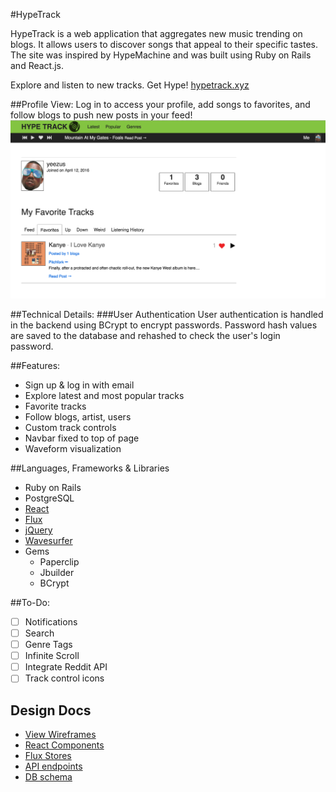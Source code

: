 #HypeTrack

HypeTrack is a web application that aggregates new music trending on blogs. It allows users to discover songs that appeal to their specific tastes. The site was inspired by HypeMachine and was built using Ruby on Rails and React.js.

Explore and listen to new tracks. Get Hype! [hypetrack.xyz](http://www.hypetrack.xyz/)

##Profile View:
Log in to access your profile, add songs to favorites, and follow blogs to push new posts in your feed!
![profile]

##Technical Details:
###User Authentication
User authentication is handled in the backend using BCrypt to encrypt passwords. Password hash values are saved to the database and rehashed to check the user's login password.

##Features:
* Sign up & log in with email
* Explore latest and most popular tracks
* Favorite tracks
* Follow blogs, artist, users
* Custom track controls
* Navbar fixed to top of page
* Waveform visualization

##Languages, Frameworks & Libraries
* Ruby on Rails
* PostgreSQL
* [React][React]
* [Flux][Flux]
* [jQuery][jQuery]
* [Wavesurfer][Wavesurfer]
* Gems
  * Paperclip
  * Jbuilder
  * BCrypt

##To-Do:
* [ ] Notifications
* [ ] Search
* [ ] Genre Tags
* [ ] Infinite Scroll
* [ ] Integrate Reddit API
* [ ] Track control icons

## Design Docs
* [View Wireframes][views]
* [React Components][components]
* [Flux Stores][stores]
* [API endpoints][api-endpoints]
* [DB schema][schema]

[profile]: ./app/assets/images/profile.png

[React]:https://facebook.github.io/react/
[Flux]:https://facebook.github.io/flux/
[jQuery]:https://github.com/jquery/jquery
[Wavesurfer]:https://github.com/katspaugh/wavesurfer.js

[views]: ./project-proposal-master/docs/views.md
[components]: ./project-proposal-master/docs/components.md
[stores]: ./project-proposal-master/docs/stores.md
[api-endpoints]: ./project-proposal-master/docs/api-endpoints.md
[schema]: ./project-proposal-master/docs/schema.md
